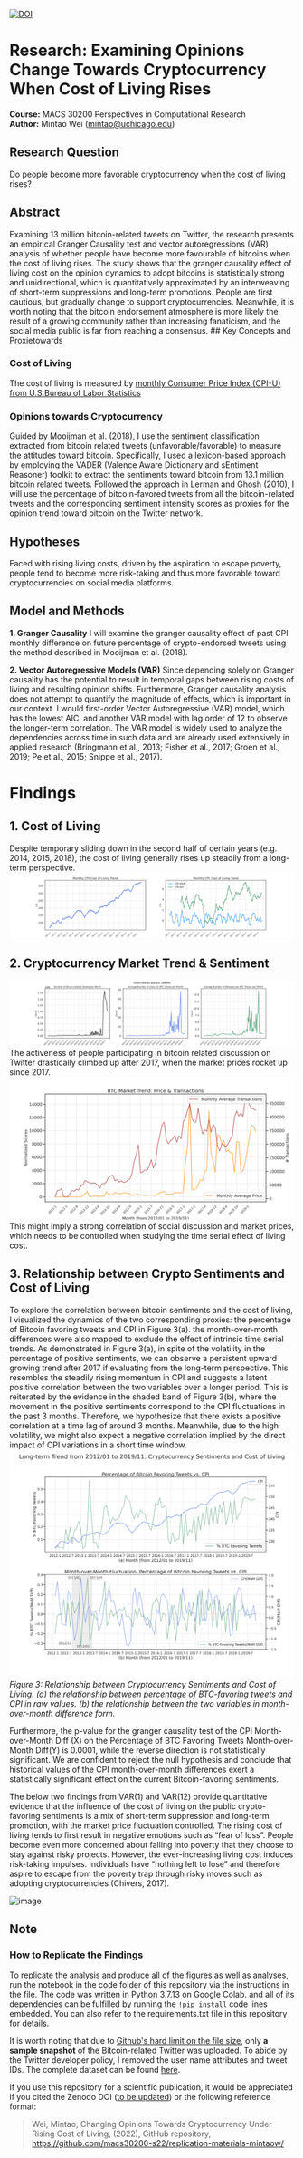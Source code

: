 [![DOI](https://zenodo.org/badge/482983391.svg)](https://zenodo.org/badge/latestdoi/482983391)

# Research: Examining Opinions Change Towards Cryptocurrency When Cost of Living Rises
**Course:** MACS 30200 Perspectives in Computational Research   
**Author:** Mintao Wei (mintao@uchicago.edu)
## Research Question
Do people become more favorable  cryptocurrency when the cost of living rises?
## Abstract
Examining 13 million bitcoin-related tweets on Twitter, the research presents an empirical Granger Causality test and vector autoregressions (VAR) analysis of whether people have become more favourable of bitcoins when the cost of living rises. The study shows that the granger causality effect of living cost on the opinion dynamics to adopt bitcoins is statistically strong and unidirectional, which is quantitatively approximated by an interweaving of short-term suppressions and long-term promotions. People are first cautious, but gradually change to support cryptocurrencies. Meanwhile, it is worth noting that the bitcoin endorsement atmosphere is more likely the result of a growing community rather than increasing fanaticism, and the social media public is far from reaching a consensus. ## Key Concepts and Proxietowards
### Cost of Living
  The cost of living is measured by [monthly Consumer Price Index (CPI-U) from U.S.Bureau of Labor Statistics](https://www.bls.gov/cpi/)
### Opinions towards Cryptocurrency    
  Guided by Mooijman et al. (2018), I use the sentiment classification extracted from bitcoin related tweets (unfavorable/favorable) to measure the attitudes toward bitcoin. Specifically, I used a lexicon-based approach by employing the VADER (Valence Aware Dictionary and sEntiment Reasoner) toolkit to extract the sentiments toward bitcoin from 13.1 million bitcoin related tweets. Followed the approach in Lerman and Ghosh (2010), I will use the percentage of bitcoin-favored tweets from all the bitcoin-related tweets and the corresponding sentiment intensity scores as proxies for the opinion trend toward bitcoin on the Twitter network. 

## Hypotheses
Faced with rising living costs, driven by the aspiration to escape poverty, people tend to become more risk-taking and thus more favorable toward cryptocurrencies on social media platforms.


## Model and Methods   
**1. Granger Causality**
    I will examine the granger causality effect of past CPI monthly difference on future percentage of crypto-endorsed tweets using the method described in Mooijman et al. (2018). 
    
**2. Vector Autoregressive Models (VAR)**
    Since depending solely on Granger causality has the potential to result in temporal gaps between rising costs of living and resulting opinion shifts. Furthermore, Granger causality analysis does not attempt to quantify the magnitude of effects, which is important in our context. I would first-order Vector Autoregressive (VAR) model, which has the lowest AIC, and another VAR model with lag order of 12 to observe the longer-term correlation. The VAR model is widely used to analyze the dependencies across time in such data and are already used extensively in applied research (Bringmann et al., 2013; Fisher et al., 2017; Groen et al., 2019; Pe et al., 2015; Snippe et al., 2017).

# Findings
## 1. Cost of Living
  Despite temporary sliding down in the second half of certain years (e.g. 2014, 2015, 2018), the cost of living generally rises up steadily from a long-term perspective.![image](https://github.com/macs30200-s22/replication-materials-mintaow/blob/main/graph/eda_cost_lineplot.png)
  
## 2. Cryptocurrency Market Trend & Sentiment
  ![image](https://github.com/macs30200-s22/replication-materials-mintaow/blob/main/graph/eda_crypto_lineplot_1.png) The activeness of people participating in bitcoin related discussion on Twitter drastically climbed up after 2017, when the market prices rocket up since 2017.![image](https://github.com/macs30200-s22/replication-materials-mintaow/blob/main/graph/eda_crypto_lineplot_2.png)
 This might imply a strong correlation of social discussion and market prices, which needs to be controlled when studying the time serial effect of living cost.
 
## 3. Relationship between Crypto Sentiments and Cost of Living
  To explore the correlation between bitcoin sentiments and the cost of living, I visualized the dynamics of the two corresponding proxies: the percentage of Bitcoin favoring tweets and CPI in Figure 3(a). the month-over-month differences were also mapped to exclude the effect of intrinsic time serial trends. As demonstrated in Figure 3(a), in spite of the volatility in the percentage of positive sentiments, we can observe a persistent upward growing trend after 2017 if evaluating from the long-term perspective. This resembles the steadily rising momentum in CPI and suggests a latent positive correlation between the two variables over a longer period. This is reiterated by the evidence in the shaded band of Figure 3(b), where the movement in the positive sentiments correspond to the CPI fluctuations in the past 3 months. Therefore, we hypothesize that there exists a positive correlation at a time lag of around 3 months. Meanwhile, due to the high volatility, we might also expect a negative correlation implied by the direct impact of CPI variations in a short time window.  ![image](https://github.com/macs30200-s22/replication-materials-mintaow/blob/main/graph/eda_btc_cpi_lineplot_2.png)
*Figure 3: Relationship between Cryptocurrency Sentiments and Cost of Living. (a) the relationship between percentage of BTC-favoring tweets and CPI in raw values. (b) the relationship between the two variables in month-over-month difference form.*     

  Furthermore, the p-value for the granger causality test of the CPI Month-over-Month Diff (X) on the Percentage of BTC Favoring Tweets Month-over-Month Diff(Y) is 0.0001, while the reverse direction is not statistically significant. We are confident to reject the null hypothesis and conclude that historical values of the CPI month-over-month differences exert a statistically significant effect on the current Bitcoin-favoring sentiments.

  The below two findings from VAR(1) and VAR(12) provide quantitative evidence that the influence of the cost of living on the public crypto-favoring sentiments is a mix of short-term suppression and long-term promotion, with the market price fluctuation controlled. The rising cost of living tends to first result in negative emotions such as “fear of loss”. People become even more concerned about falling into poverty that they choose to stay against risky projects. However, the ever-increasing living cost induces risk-taking impulses. Individuals have “nothing left to lose” and therefore aspire to escape from the poverty trap through risky moves such as adopting cryptocurrencies (Chivers, 2017).

<img width="570" alt="image" src="https://user-images.githubusercontent.com/71967604/167309964-22863531-0c33-4107-8d9a-4f8b18a4927d.png">



## Note
### How to Replicate the Findings
To replicate the analysis and produce all of the figures as well as analyses, run the notebook in the code folder of this repository via the instructions in the file. The code was written in Python 3.7.13 on Google Colab. and all of its dependencies can be fulfilled by running the `!pip install` code lines embedded. You can also refer to the requirements.txt file in this repository for details.

It is worth noting that due to [Github's hard limit on the file size](https://docs.github.com/en/repositories/working-with-files/managing-large-files/about-large-files-on-github), only **a sample snapshot** of the Bitcoin-related Twitter was uploaded. To abide by the Twitter developer policy, I removed the user name attributes and tweet IDs. The complete dataset can be found [here](https://www.kaggle.com/datasets/alaix14/bitcoin-tweets-20160101-to-20190329?sort=votes).  

If you use this repository for a scientific publication, it would be appreciated if you cited the Zenodo DOI ([to be updated](https://github.com/zenodo/zenodo/issues/1814)) or the following reference format: 
> Wei, Mintao, Changing Opinions Towards Cryptocurrency Under Rising Cost of Living, (2022), GitHub repository, https://github.com/macs30200-s22/replication-materials-mintaow/
